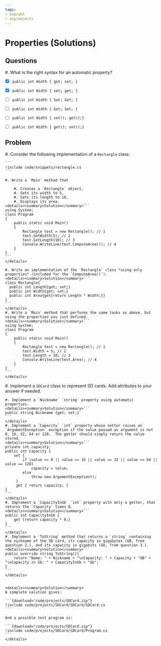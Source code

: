 ```yaml
---
tags:
- oop/uml
- oop/objects
---
```


# Properties (Solutions)

## Questions

#. What is the right syntax for an automatic property?

  - [x] `public int Width { get; set; }`
  - [x] `public int Width { set; get; }`
  - [ ] `public int Width { Set; Get; }`
  - [ ] `public int Width { Get; Set; }`
  - [ ] `public int Width { set(); get();}`
  - [ ] `public int Width { get(); set();}`


## Problem

#. Consider the following implementation of a `Rectangle` class:
  
    ```
    !include code/snippets/rectangle.cs
    ```
  
    #. Write a `Main` method that

        #. Creates a `Rectangle` object,
        #. Sets its width to 5,
        #. Sets its length to 10,
        #. Displays its area.
    <details><summary>Solution</summary>```
    using System;
    class Program
    {
        public static void Main()
        {
            Rectangle test = new Rectangle(); // 1
            test.SetWidth(5); // 2
            test.SetLength(10); // 3
            Console.WriteLine(test.ComputeArea()); // 4
        }
    }
    ```
    </details>

    #. Write an implementation of the `Rectangle` class *using only properties* (included for the `ComputeArea()`).
    <details><summary>Solution</summary>```
    class Rectangle{
      public int Length{get; set;}
      public int Width{get; set;}
      public int Area{get{return Length * Width;}}
    }
    ```
    </details>
    #. Write a `Main` method that performs the same tasks as above, but using the properties you just defined.
    <details><summary>Solution</summary>```
    using System;
    class Program
    {
        public static void Main()
        {
            Rectangle test = new Rectangle(); // 1
            test.Width = 5; // 2
            test.Length = 10; // 3
            Console.WriteLine(test.Area); // 4
        }
    }
    ```
    </details>
    

#. Implement a `SDCard` class to represent SD cards. Add attributes to your answer if needed.

    #. Implement a `Nickname` `string` property using automatic properties.
    <details><summary>Solution</summary>```
    public string Nickname {get; set;}
    ```
    </details>
    #. Implement a `Capacity` `int` property whose setter raises an `ArgumentException` exception if the value passed as argument is not 8, 16, 32, 64 or 128.  The getter should simply return the value stored.
    <details><summary>Solution</summary>```
    private int capacity;
    public int Capacity {
        set {
            if (value == 8 || value == 16 || value == 32 || value == 64 || value == 128)
                capacity = value;
            else
                throw new ArgumentException();
         }
         get { return capacity; }
    }
    ```
    </details>
    #. Implement a `CapacityInGb` `int` property with only a getter, that returns the `Capacity` times 8.
    <details><summary>Solution</summary>```
    public int CapacityInGb {
        get {return capacity * 8;}
    }
    ```
    </details>
    #. Implement a `ToString` method that returns a `string` containing the nickname of the SD card, its capacity in gigabytes (GB, from question 2.), and its capacity in gigabits (Gb, from question 3.).    
    <details><summary>Solution</summary>```
    public override string ToString(){
        return "Name: " + Nickname + "\nCapacity: " + Capacity + "GB" + "\nCapacity in Gb: " + CapacityInGb + "Gb";
    }
    ```
    </details>


    <details><summary>Solution</summary>
    A complete solution gives:

    ```{download="code/projects/SDCard.zip"}
    !include code/projects/SDCard/SDCard/SDCard.cs
    ```

    And a possible test program is:

    ```{download="code/projects/SDCard.zip"}
    !include code/projects/SDCard/SDCard/Program.cs
    ```
    </details>

